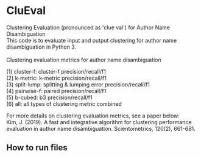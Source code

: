 # CluEval
Clustering Evaluation (pronounced as 'clue val') for Author Name Disambiguation  <br />
This code is to evaluate input and output clustering for author name disambiguation in Python 3. <br />
<br />
Clustering evaluation metrics for author name disambiguation <br/>

(1) cluster-f: cluster-f precision/recall/f1 <br />
(2) k-metric: k-metric precision/recall/f1 <br />
(3) split-lump: splitting & lumping error precision/recall/f1 <br />
(4) pairwise-f: paired precision/recall/f1 <br />
(5) b-cubed: b3 precision/recall/f1 <br />
(6) all: all types of clustering metric combined <br />

For more details on clustering evaluation metrics, see a paper below: <br />
Kim, J. (2019). A fast and integrative algorithm for clustering performance evaluation
    in author name disambiguation. Scientometrics, 120(2), 661-681. 
    
## How to run files
